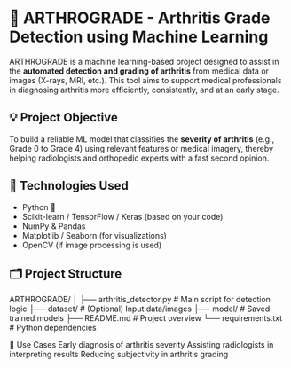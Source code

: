 # 🦴 ARTHROGRADE - Arthritis Grade Detection using Machine Learning

ARTHROGRADE is a machine learning-based project designed to assist in the **automated detection and grading of arthritis** from medical data or images (X-rays, MRI, etc.). This tool aims to support medical professionals in diagnosing arthritis more efficiently, consistently, and at an early stage.

## 💡 Project Objective
To build a reliable ML model that classifies the **severity of arthritis** (e.g., Grade 0 to Grade 4) using relevant features or medical imagery, thereby helping radiologists and orthopedic experts with a fast second opinion.

## 🧠 Technologies Used
- Python 🐍
- Scikit-learn / TensorFlow / Keras (based on your code)
- NumPy & Pandas
- Matplotlib / Seaborn (for visualizations)
- OpenCV (if image processing is used)

## 🗂️ Project Structure
ARTHROGRADE/
│
├── arthritis_detector.py # Main script for detection logic
├── dataset/ # (Optional) Input data/images
├── model/ # Saved trained models
├── README.md # Project overview
└── requirements.txt # Python dependencies

🏥 Use Cases
Early diagnosis of arthritis severity
Assisting radiologists in interpreting results
Reducing subjectivity in arthritis grading
